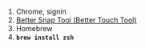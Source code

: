 1. Chrome, signin  
2. [Better Snap Tool (Better Touch Tool)](https://www.google.com/search?ei=YZT5XPzYL8bU-gTYqbqACA&q=better+snap+tool&oq=better+snap+tool&gs_l=psy-ab.3..0l10.6092.6410..6651...0.0..0.72.274.4......0....1..gws-wiz.......0i71j0i7i30j0i13.4e5iFCsderg)  
3. Homebrew  
4. **`brew install zsh`**  
